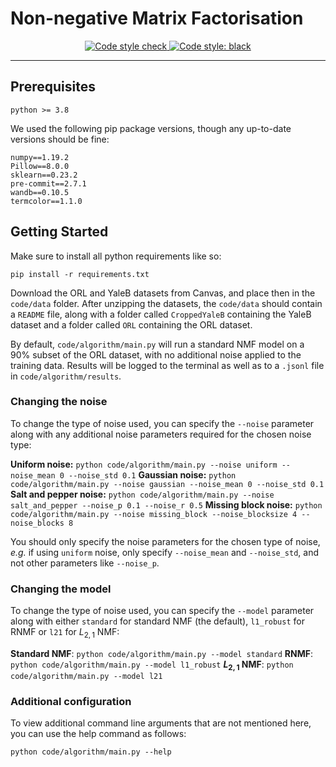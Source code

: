 # Non-negative Matrix Factorisation

<p align="center">
  <a href="https://github.com/alexmirrington/non-negative-matrix-factorisation/actions?query=workflow%3Astyle">
    <img
      src="https://github.com/alexmirrington/non-negative-matrix-factorisation/workflows/style/badge.svg"
      alt="Code style check"
    />
  </a>
  <a href="https://github.com/psf/black">
    <img
      src="https://img.shields.io/badge/code%20style-black-000000.svg"
      alt="Code style: black"
    />
  </a>
</p>

----------------------

## Prerequisites

```Text
python >= 3.8
```

We used the following pip package versions, though any up-to-date versions should be fine:

```Text
numpy==1.19.2
Pillow==8.0.0
sklearn==0.23.2
pre-commit==2.7.1
wandb==0.10.5
termcolor==1.1.0
```

## Getting Started

Make sure to install all python requirements like so:

`pip install -r requirements.txt`

Download the ORL and YaleB datasets from Canvas, and place then in the `code/data` folder. After unzipping the datasets, the `code/data` should contain a `README` file, along with a folder called `CroppedYaleB` containing the YaleB dataset and a folder called `ORL` containing the ORL dataset.

By default, `code/algorithm/main.py` will run a standard NMF model on a 90% subset of the ORL dataset, with no additional noise applied to the training data. Results will be logged to the terminal as well as to a `.jsonl` file in `code/algorithm/results`.

### Changing the noise

To change the type of noise used, you can specify the `--noise` parameter along with any additional noise parameters required for the chosen noise type:

**Uniform noise:**  `python code/algorithm/main.py --noise uniform --noise_mean 0 --noise_std 0.1`
**Gaussian noise:** `python code/algorithm/main.py --noise gaussian --noise_mean 0 --noise_std 0.1`
**Salt and pepper noise:** `python code/algorithm/main.py --noise salt_and_pepper --noise_p 0.1 --noise_r 0.5`
**Missing block noise:** `python code/algorithm/main.py --noise missing_block --noise_blocksize 4 --noise_blocks 8`

You should only specify the noise parameters for the chosen type of noise, _e.g._ if using `uniform` noise, only specify `--noise_mean` and `--noise_std`, and not other parameters like `--noise_p`.

### Changing the model

To change the type of noise used, you can specify the `--model` parameter along with either `standard` for standard NMF (the default), `l1_robust` for RNMF or `l21` for $L_{2,1}$ NMF:

**Standard NMF**: `python code/algorithm/main.py --model standard`
**RNMF**: `python code/algorithm/main.py --model l1_robust`
**$L_{2,1}$ NMF**: `python code/algorithm/main.py --model l21`

### Additional configuration

To view additional command line arguments that are not mentioned here, you can use the help command as follows:

`python code/algorithm/main.py --help`
